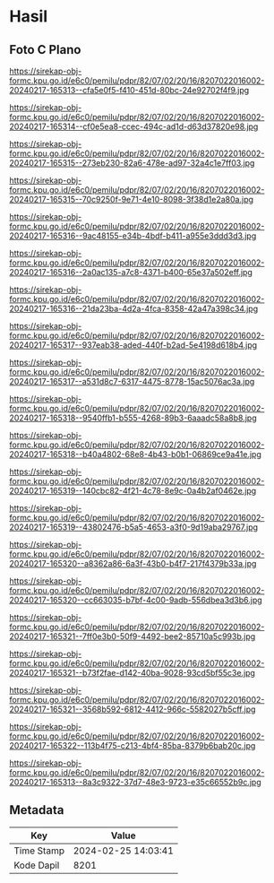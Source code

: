 # Hasil

## Foto C Plano

https://sirekap-obj-formc.kpu.go.id/e6c0/pemilu/pdpr/82/07/02/20/16/8207022016002-20240217-165313--cfa5e0f5-f410-451d-80bc-24e92702f4f9.jpg

https://sirekap-obj-formc.kpu.go.id/e6c0/pemilu/pdpr/82/07/02/20/16/8207022016002-20240217-165314--cf0e5ea8-ccec-494c-ad1d-d63d37820e98.jpg

https://sirekap-obj-formc.kpu.go.id/e6c0/pemilu/pdpr/82/07/02/20/16/8207022016002-20240217-165315--273eb230-82a6-478e-ad97-32a4c1e7ff03.jpg

https://sirekap-obj-formc.kpu.go.id/e6c0/pemilu/pdpr/82/07/02/20/16/8207022016002-20240217-165315--70c9250f-9e71-4e10-8098-3f38d1e2a80a.jpg

https://sirekap-obj-formc.kpu.go.id/e6c0/pemilu/pdpr/82/07/02/20/16/8207022016002-20240217-165316--9ac48155-e34b-4bdf-b411-a955e3ddd3d3.jpg

https://sirekap-obj-formc.kpu.go.id/e6c0/pemilu/pdpr/82/07/02/20/16/8207022016002-20240217-165316--2a0ac135-a7c8-4371-b400-65e37a502eff.jpg

https://sirekap-obj-formc.kpu.go.id/e6c0/pemilu/pdpr/82/07/02/20/16/8207022016002-20240217-165316--21da23ba-4d2a-4fca-8358-42a47a398c34.jpg

https://sirekap-obj-formc.kpu.go.id/e6c0/pemilu/pdpr/82/07/02/20/16/8207022016002-20240217-165317--937eab38-aded-440f-b2ad-5e4198d618b4.jpg

https://sirekap-obj-formc.kpu.go.id/e6c0/pemilu/pdpr/82/07/02/20/16/8207022016002-20240217-165317--a531d8c7-6317-4475-8778-15ac5076ac3a.jpg

https://sirekap-obj-formc.kpu.go.id/e6c0/pemilu/pdpr/82/07/02/20/16/8207022016002-20240217-165318--9540ffb1-b555-4268-89b3-6aaadc58a8b8.jpg

https://sirekap-obj-formc.kpu.go.id/e6c0/pemilu/pdpr/82/07/02/20/16/8207022016002-20240217-165318--b40a4802-68e8-4b43-b0b1-06869ce9a41e.jpg

https://sirekap-obj-formc.kpu.go.id/e6c0/pemilu/pdpr/82/07/02/20/16/8207022016002-20240217-165319--140cbc82-4f21-4c78-8e9c-0a4b2af0462e.jpg

https://sirekap-obj-formc.kpu.go.id/e6c0/pemilu/pdpr/82/07/02/20/16/8207022016002-20240217-165319--43802476-b5a5-4653-a3f0-9d19aba29767.jpg

https://sirekap-obj-formc.kpu.go.id/e6c0/pemilu/pdpr/82/07/02/20/16/8207022016002-20240217-165320--a8362a86-6a3f-43b0-b4f7-217f4379b33a.jpg

https://sirekap-obj-formc.kpu.go.id/e6c0/pemilu/pdpr/82/07/02/20/16/8207022016002-20240217-165320--cc663035-b7bf-4c00-9adb-556dbea3d3b6.jpg

https://sirekap-obj-formc.kpu.go.id/e6c0/pemilu/pdpr/82/07/02/20/16/8207022016002-20240217-165321--7ff0e3b0-50f9-4492-bee2-85710a5c993b.jpg

https://sirekap-obj-formc.kpu.go.id/e6c0/pemilu/pdpr/82/07/02/20/16/8207022016002-20240217-165321--b73f2fae-d142-40ba-9028-93cd5bf55c3e.jpg

https://sirekap-obj-formc.kpu.go.id/e6c0/pemilu/pdpr/82/07/02/20/16/8207022016002-20240217-165321--3568b592-6812-4412-966c-5582027b5cff.jpg

https://sirekap-obj-formc.kpu.go.id/e6c0/pemilu/pdpr/82/07/02/20/16/8207022016002-20240217-165322--113b4f75-c213-4bf4-85ba-8379b6bab20c.jpg

https://sirekap-obj-formc.kpu.go.id/e6c0/pemilu/pdpr/82/07/02/20/16/8207022016002-20240217-165313--8a3c9322-37d7-48e3-9723-e35c66552b9c.jpg


## Metadata

| Key        | Value               |
| ---------- | ------------------- |
| Time Stamp | 2024-02-25 14:03:41 |
| Kode Dapil | 8201                |



